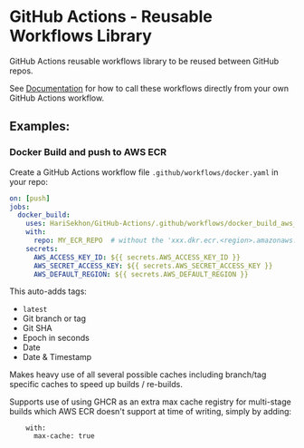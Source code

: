 # GitHub Actions - Reusable Workflows Library

GitHub Actions reusable workflows library to be reused between GitHub repos.

See [Documentation](https://docs.github.com/en/actions/using-workflows/reusing-workflows#calling-a-reusable-workflow) for how to call these workflows directly from your own GitHub Actions workflow.


## Examples:

### Docker Build and push to AWS ECR

Create a GitHub Actions workflow file `.github/workflows/docker.yaml` in your repo:
```yaml
on: [push]
jobs:
  docker_build:
    uses: HariSekhon/GitHub-Actions/.github/workflows/docker_build_aws_ecr.yaml@master
    with:
      repo: MY_ECR_REPO  # without the 'xxx.dkr.ecr.<region>.amazonaws.com' prefix
    secrets:
      AWS_ACCESS_KEY_ID: ${{ secrets.AWS_ACCESS_KEY_ID }}
      AWS_SECRET_ACCESS_KEY: ${{ secrets.AWS_SECRET_ACCESS_KEY }}
      AWS_DEFAULT_REGION: ${{ secrets.AWS_DEFAULT_REGION }}
```
This auto-adds tags:
- `latest`
- Git branch or tag
- Git SHA
- Epoch in seconds
- Date
- Date & Timestamp

Makes heavy use of all several possible caches including branch/tag specific caches to speed up builds / re-builds.

Supports use of using GHCR as an extra max cache registry for multi-stage builds which AWS ECR doesn't support at time of writing, simply by adding:

```
    with:
      max-cache: true
```
